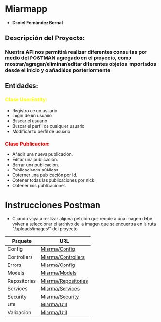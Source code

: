 # Miarmapp
* #### Daniel Fernández Bernal



## Descripción del Proyecto:
### Nuestra API nos permitirá realizar diferentes consultas por medio del POSTMAN agregado en el proyecto, como mostrar/agregar/eliminar/editar diferentes objetos importados desde el inicio y o añadidos posteriormente

## Entidades:
### <span style="color:yellow">Clase UserEntity:</span>

- Registro de un usuario
- Login de un usuario
- Buscar el usuario
- Buscar el perfil de cualquier usuario
- Modificar tu perfil de usuario
### <span style="color:red">Clase Publicacion:</span>

- Añadir una nueva publicación.
- Editar una publicación.
- Borrar una publicación.
- Publicaciones públicas.
- Obterner una publicación por Id.
- Obtener todas las publicaciones por nick.
- Obtener mis publicaciones


# Instrucciones Postman

- Cuando vaya a realizar alguna petición que requiera una imagen debe volver a seleccionar el archivo de la imagen que se encuentra en la ruta "/uploads/images/" del proyecto

| Paquete | URL |
| ------ | ------ |
| Config | [Miarma/Config](https://github.com/DanielFB95/ProyectoMiarma/tree/main/Miarma/src/main/java/com/trianasalesianos/dam/Miarma/config) |
| Controllers | [Miarma/Controllers](https://github.com/DanielFB95/ProyectoMiarma/tree/main/Miarma/src/main/java/com/trianasalesianos/dam/Miarma/controllers) |
| Errors | [Miarma/Config](https://github.com/DanielFB95/ProyectoMiarma/tree/main/Miarma/src/main/java/com/trianasalesianos/dam/Miarma/errors) |
| Models | [Miarma/Models](https://github.com/DanielFB95/ProyectoMiarma/tree/main/Miarma/src/main/java/com/trianasalesianos/dam/Miarma/models) |
| Repositories | [Miarma/Repositories](https://github.com/DanielFB95/ProyectoMiarma/tree/main/Miarma/src/main/java/com/trianasalesianos/dam/Miarma/repositories) |
| Services | [Miarma/Services](https://github.com/DanielFB95/RealEstate_V2/tree/main/RealEstate/src/main/java/com/salesianostriana/dam/RealEstate/services) |
| Security | [Miarma/Security](https://github.com/DanielFB95/ProyectoMiarma/tree/main/Miarma/src/main/java/com/trianasalesianos/dam/Miarma/services) |
| Util | [Miarma/Util](https://github.com/DanielFB95/ProyectoMiarma/tree/main/Miarma/src/main/java/com/trianasalesianos/dam/Miarma/utils) |
| Validacion | [Miarma/Util](https://github.com/DanielFB95/ProyectoMiarma/tree/main/Miarma/src/main/java/com/trianasalesianos/dam/Miarma/validacion) |


